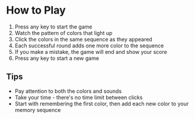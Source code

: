 # How to Play

1. Press any key to start the game
2. Watch the pattern of colors that light up
3. Click the colors in the same sequence as they appeared
4. Each successful round adds one more color to the sequence
5. If you make a mistake, the game will end and show your score
6. Press any key to start a new game

## Tips
- Pay attention to both the colors and sounds
- Take your time - there's no time limit between clicks
- Start with remembering the first color, then add each new color to your memory sequence
